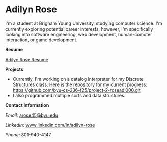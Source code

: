 # Adilyn Rose

I'm a student at Brigham Young University, studying computer science. I'm currently exploring potential career interests; however, I'm specifically looking into software engineering, web development, human-comuter interaction, or game development.

**Resume** 

[Adilyn Rose Resume](Resume.pdf)


**Projects** 

 - Currently, I'm working on a datalog interpreter for my Discrete Structures class. Here is the repository for my current progress: https://github.com/byu-cs-236-f25/project-2-roseadi000.git
 - I also programmed multiple sorts and data structures.


**Contact Information**

*Email:* arose45@byu.edu

*LinkedIn:* www.linkedin.com/in/adilyn-rose

*Phone:* 801-940-4147
